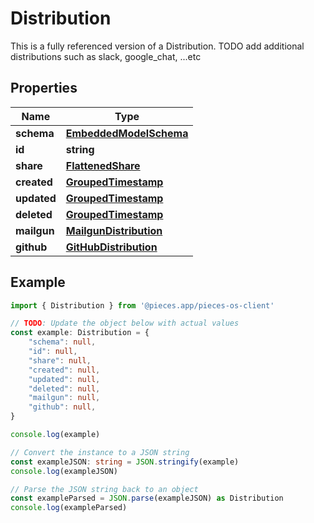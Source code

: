 
# Distribution

This is a fully referenced version of a Distribution. TODO add additional distributions such as slack, google_chat, ...etc

## Properties

Name | Type
------------ | -------------
**schema** | [**EmbeddedModelSchema**](EmbeddedModelSchema)
**id** | **string**
**share** | [**FlattenedShare**](FlattenedShare)
**created** | [**GroupedTimestamp**](GroupedTimestamp)
**updated** | [**GroupedTimestamp**](GroupedTimestamp)
**deleted** | [**GroupedTimestamp**](GroupedTimestamp)
**mailgun** | [**MailgunDistribution**](MailgunDistribution)
**github** | [**GitHubDistribution**](GitHubDistribution)

## Example

```typescript
import { Distribution } from '@pieces.app/pieces-os-client'

// TODO: Update the object below with actual values
const example: Distribution = {
    "schema": null,
    "id": null,
    "share": null,
    "created": null,
    "updated": null,
    "deleted": null,
    "mailgun": null,
    "github": null,
}

console.log(example)

// Convert the instance to a JSON string
const exampleJSON: string = JSON.stringify(example)
console.log(exampleJSON)

// Parse the JSON string back to an object
const exampleParsed = JSON.parse(exampleJSON) as Distribution
console.log(exampleParsed)
```


